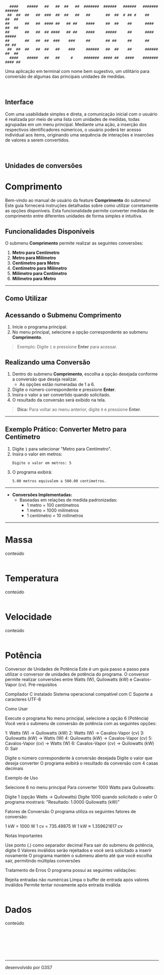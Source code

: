 
      ####    #####   ##   ##  ##   ##  #######  ######   ######   #######  ######   
     ##  ##  ##   ##  ###  ##  ##   ##   ##       ##  ##  # ## #    ##       ##  ##  
    ##       ##   ##  #### ##   ## ##    ####     ##  ##    ##      ####     ##  ##   
    ##       ##   ##  ## ####   ## ##    ####     #####     ##      ####     #####   
    ##       ##   ##  ##  ###    ###     ##       ## ##     ##      ##       ## ##   
     ##  ##  ##   ##  ##   ##    ###     ######   ##  ##    ##      ######   ##  ##  
      ####    #####   ##   ##     #     #######  #### ##   ####    #######  #### ##  

Uma aplicação em terminal com nome bem sugestivo, um utilitário para conversão de algumas das principais unidades de medidas.<br><br><br>

## Interface
Com uma usabilidade simples e direta, a comunicação inicial com o usuário é realizada por meio de uma lista com unidades de medidas, todas agrupadas em um menu principal. Mediante uma ação, a inserção dos respectivos identificadores númericos, o usuário poderá ter acesso individual aos items, originando uma sequência de interações e insercões de valores a serem convertidos. 
<br><br><br>

## Unidades de conversões

# Comprimento

Bem-vindo ao manual de usuário da feature **Comprimento** do submenu! Este guia fornecerá instruções detalhadas sobre como utilizar corretamente as opções disponíveis. Esta funcionalidade permite converter medidas de comprimento entre diferentes unidades de forma simples e intuitiva.

## Funcionalidades Disponíveis

O submenu **Comprimento** permite realizar as seguintes conversões:

1. **Metro para Centímetro**
2. **Metro para Milímetro**
3. **Centímetro para Metro**
4. **Centímetro para Milímetro**
5. **Milímetro para Centímetro**
6. **Milímetro para Metro**

---

## Como Utilizar

## Acessando o Submenu Comprimento

1. Inicie o programa principal.
2. No menu principal, selecione a opção correspondente ao submenu **Comprimento**.

> Exemplo: Digite `1` e pressione **Enter** para acessar.

## Realizando uma Conversão

1. Dentro do submenu **Comprimento**, escolha a opção desejada conforme a conversão que deseja realizar.
   - As opções estão numeradas de 1 a 6.
2. Digite o número correspondente e pressione **Enter**.
3. Insira o valor a ser convertido quando solicitado.
4. O resultado da conversão será exibido na tela.

> **Dica:** Para voltar ao menu anterior, digite `0` e pressione **Enter**.

---

## Exemplo Prático: Converter Metro para Centímetro
1. Digite `1` para selecionar "Metro para Centímetro".
2. Insira o valor em metros:
   ```
   Digite o valor em metros: 5
   ```
3. O programa exibirá:
   ```
   5.00 metros equivalem a 500.00 centímetros.
   ```
---

- **Conversões Implementadas:**
  - Baseadas em relações de medida padronizadas:
    - 1 metro = 100 centímetros
    - 1 metro = 1000 milímetros
    - 1 centímetro = 10 milímetros

---


# Massa

conteúdo<br><br>


# Temperatura

conteúdo<br><br>


# Velocidade

conteúdo<br><br>


# Potência
 
Conversor de Unidades de Potência
Este é um guia passo a passo para utilizar o conversor de unidades de potência do programa. O conversor permite realizar conversões entre Watts (W), Quilowatts (kW) e Cavalos-Vapor (cv).
Pré-requisitos

Compilador C instalado
Sistema operacional compatível com C
Suporte a caracteres UTF-8

Como Usar

Execute o programa
No menu principal, selecione a opção 6 (Potência)
Você verá o submenu de conversão de potência com as seguintes opções:

1: Watts (W) → Quilowatts (kW)
2: Watts (W) → Cavalos-Vapor (cv)
3: Quilowatts (kW) → Watts (W)
4: Quilowatts (kW) → Cavalos-Vapor (cv)
5: Cavalos-Vapor (cv) → Watts (W)
6: Cavalos-Vapor (cv) → Quilowatts (kW)
0: Sair

Digite o número correspondente à conversão desejada
Digite o valor que deseja converter
O programa exibirá o resultado da conversão com 4 casas decimais

Exemplo de Uso

Selecione 6 no menu principal
Para converter 1000 Watts para Quilowatts:

Digite 1 (opção Watts → Quilowatts)
Digite 1000 quando solicitado o valor
O programa mostrará: "Resultado: 1.0000 Quilowatts (kW)"

Fatores de Conversão
O programa utiliza os seguintes fatores de conversão:

1 kW = 1000 W
1 cv = 735.49875 W
1 kW ≈ 1.359621617 cv

Notas Importantes

Use ponto (.) como separador decimal
Para sair do submenu de potência, digite 0
Valores inválidos serão rejeitados e você será solicitado a inserir novamente
O programa mantém o submenu aberto até que você escolha sair, permitindo múltiplas conversões

Tratamento de Erros
O programa possui as seguintes validações:

Rejeita entradas não numéricas
Limpa o buffer de entrada após valores inválidos
Permite tentar novamente após entrada inválida 
<br><br> 

# Dados

conteúdo


&nbsp;
<br>
<br>
<br>
<br>
<br>

---

desenvolvido por G3S7
 
